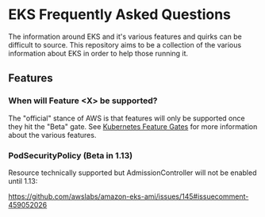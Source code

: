 # EKS Frequently Asked Questions

The information around EKS and it's various features and quirks can be difficult to source.
This repository aims to be a collection of the various information about EKS in order to help those running it.


## Features

### When will Feature &lt;X&gt; be supported?

The "official" stance of AWS is that features will only be supported once they hit the "Beta" gate. See [Kubernetes Feature Gates](https://kubernetes.io/docs/reference/command-line-tools-reference/feature-gates/) for more information about the various features.

### PodSecurityPolicy (Beta in 1.13)

Resource technically supported but AdmissionController will not be enabled until 1.13:

https://github.com/awslabs/amazon-eks-ami/issues/145#issuecomment-459052026
